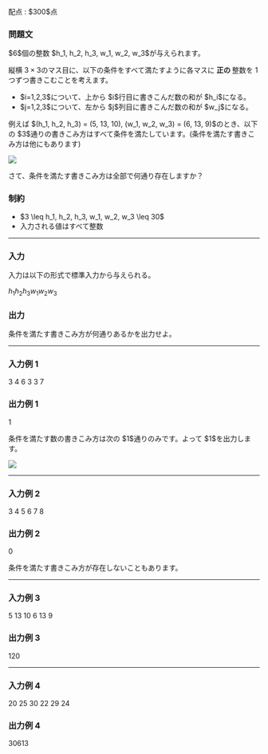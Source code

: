 
<div>

<span>

<span>

<p>
配点 : $300$点
</p>

<div>

<section>

### **問題文**

<p>
$6$個の整数 $h_1, h_2, h_3, w_1, w_2, w_3$が与えられます。

縦横 $3 \times 3$のマス目に、以下の条件をすべて満たすように各マスに
<strong>
正の
</strong>
整数を $1$つずつ書きこむことを考えます。
</p>

<ul>

<li>
$i=1,2,3$について、上から $i$行目に書きこんだ数の和が $h_i$になる。
</li>

<li>
$j=1,2,3$について、左から $j$列目に書きこんだ数の和が $w_j$になる。
</li>

</ul>

<p>
例えば $(h_1, h_2, h_3) = (5, 13, 10), (w_1, w_2, w_3) = (6, 13, 9)$のとき、以下の $3$通りの書きこみ方はすべて条件を満たしています。(条件を満たす書きこみ方は他にもあります)
</p>

<p>

<img src="https://img.atcoder.jp/ghi/42e99457e52ca5e6d335b2dbda72d9ab.png">

</img>

</p>

<p>
さて、条件を満たす書きこみ方は全部で何通り存在しますか？
</p>

</section>

</div>

<div>

<section>

### **制約**

<ul>

<li>
$3 \leq h_1, h_2, h_3, w_1, w_2, w_3 \leq 30$
</li>

<li>
入力される値はすべて整数
</li>

</ul>

</section>

</div>

---

<div>

<div>

<section>

### **入力**

<p>
入力は以下の形式で標準入力から与えられる。
</p>

<div>

$h_1$$h_2$$h_3$$w_1$$w_2$$w_3$
</div>

</section>

</div>

<div>

<section>

### **出力**

<p>
条件を満たす書きこみ方が何通りあるかを出力せよ。
</p>

</section>

</div>

</div>

---

<div>

<section>

### **入力例 1**

<div>

3 4 6 3 3 7

</div>

</section>

</div>

<div>

<section>

### **出力例 1**

<div>

1

</div>

<p>
条件を満たす数の書きこみ方は次の $1$通りのみです。よって $1$を出力します。
</p>

<p>

<img src="https://img.atcoder.jp/ghi/d53ea47321716fe799854c72b7beff3c.jpg">

</img>

</p>

</section>

</div>

---

<div>

<section>

### **入力例 2**

<div>

3 4 5 6 7 8

</div>

</section>

</div>

<div>

<section>

### **出力例 2**

<div>

0

</div>

<p>
条件を満たす書きこみ方が存在しないこともあります。
</p>

</section>

</div>

---

<div>

<section>

### **入力例 3**

<div>

5 13 10 6 13 9

</div>

</section>

</div>

<div>

<section>

### **出力例 3**

<div>

120

</div>

</section>

</div>

---

<div>

<section>

### **入力例 4**

<div>

20 25 30 22 29 24

</div>

</section>

</div>

<div>

<section>

### **出力例 4**

<div>

30613

</div>

</section>

</div>

</span>

</span>

</div>
